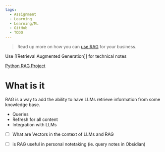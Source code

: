 ```yaml
---
tags:
  - Assignment
  - Learning
  - Learning/ML
  - GitHub
  - TODO
---
```


> Read up more on how you can [use RAG](https://learn.microsoft.com/azure/search/retrieval-augmented-generation-overview?WT.mc_id=academic-105485-koreyst) for your business.

Use [[Retrieval Augmented Generation]] for technical notes

[Python RAG Project](https://learn.microsoft.com/en-us/azure/developer/python/get-started-app-chat-template?tabs=github-codespaces)
# What is it
RAG is a way to add the ability to have LLMs retrieve information from some knowledge base.
- Queries
- Refresh for all content
- Integration with LLMs

- [ ] What are Vectors in the context of LLMs and RAG
- [ ] is RAG useful in personal notetaking (ie. query notes in Obsidian)


